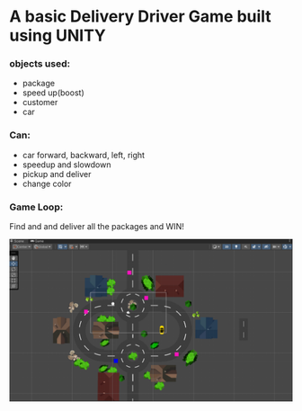 # A basic Delivery Driver Game built using UNITY
### objects used:
- package
- speed up(boost)
- customer
- car

### Can:
- car forward, backward, left, right
- speedup and slowdown
- pickup and deliver
- change color

### Game Loop:
Find and and deliver all the packages and WIN!

![](final.png)
